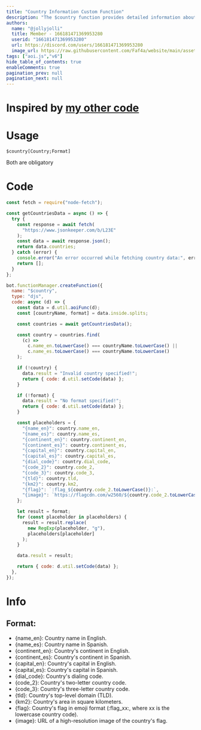 ```yaml
---
title: "Country Information Custom Function"
description: "The $country function provides detailed information about a specific country. By specifying the country name and desired format, you can retrieve various details such as the country's name in English or Spanish, continent information, capital city, dialing code, country codes, top-level domain, area measurement, flag in emoji format, and high-resolution flag image."
authors:
  name: "@jollyjolli"
  title: Member - 166181471369953280
  userid: "166181471369953280"
  url: https://discord.com/users/166181471369953280
  image_url: https://raw.githubusercontent.com/Faf4a/website/main/assets/images/avatars/166181471369953280.png
tags: ["aoi.js","v6"]
hide_table_of_contents: true
enableComments: true
pagination_prev: null
pagination_next: null
---
```


# Inspired by [my other code](https://aoi.js.org/wikis/posts/166181471369953280/p2o9s)

# Usage
`$country[Country;Format]`

Both are obligatory

# Code
```js
const fetch = require("node-fetch");

const getCountriesData = async () => {
  try {
    const response = await fetch(
      "https://www.jsonkeeper.com/b/L23E"
    );
    const data = await response.json();
    return data.countries;
  } catch (error) {
    console.error("An error occurred while fetching country data:", error);
    return [];
  }
};

bot.functionManager.createFunction({
  name: "$country",
  type: "djs",
  code: async (d) => {
    const data = d.util.aoiFunc(d);
    const [countryName, format] = data.inside.splits;

    const countries = await getCountriesData();

    const country = countries.find(
      (c) =>
        c.name_en.toLowerCase() === countryName.toLowerCase() ||
        c.name_es.toLowerCase() === countryName.toLowerCase()
    );

    if (!country) {
      data.result = "Invalid country specified!";
      return { code: d.util.setCode(data) };
    }

    if (!format) {
      data.result = "No format specified!";
      return { code: d.util.setCode(data) };
    }

    const placeholders = {
      "{name_en}": country.name_en,
      "{name_es}": country.name_es,
      "{continent_en}": country.continent_en,
      "{continent_es}": country.continent_es,
      "{capital_en}": country.capital_en,
      "{capital_es}": country.capital_es,
      "{dial_code}": country.dial_code,
      "{code_2}": country.code_2,
      "{code_3}": country.code_3,
      "{tld}": country.tld,
      "{km2}": country.km2,
      "{flag}": `:flag_${country.code_2.toLowerCase()}:`,
      "{image}": `https://flagcdn.com/w2560/${country.code_2.toLowerCase()}.jpg`,
    };

    let result = format;
    for (const placeholder in placeholders) {
      result = result.replace(
        new RegExp(placeholder, "g"),
        placeholders[placeholder]
      );
    }

    data.result = result;

    return { code: d.util.setCode(data) };
  },
});

```

# Info

## Format:

- {name_en}: Country name in English.
- {name_es}: Country name in Spanish.
- {continent_en}: Country's continent in English.
- {continent_es}: Country's continent in Spanish.
- {capital_en}: Country's capital in English.
- {capital_es}: Country's capital in Spanish.
- {dial_code}: Country's dialing code.
- {code_2}: Country's two-letter country code.
- {code_3}: Country's three-letter country code.
- {tld}: Country's top-level domain (TLD).
- {km2}: Country's area in square kilometers.
- {flag}: Country's flag in emoji format (:flag_xx:, where xx is the lowercase country code).
- {image}: URL of a high-resolution image of the country's flag.